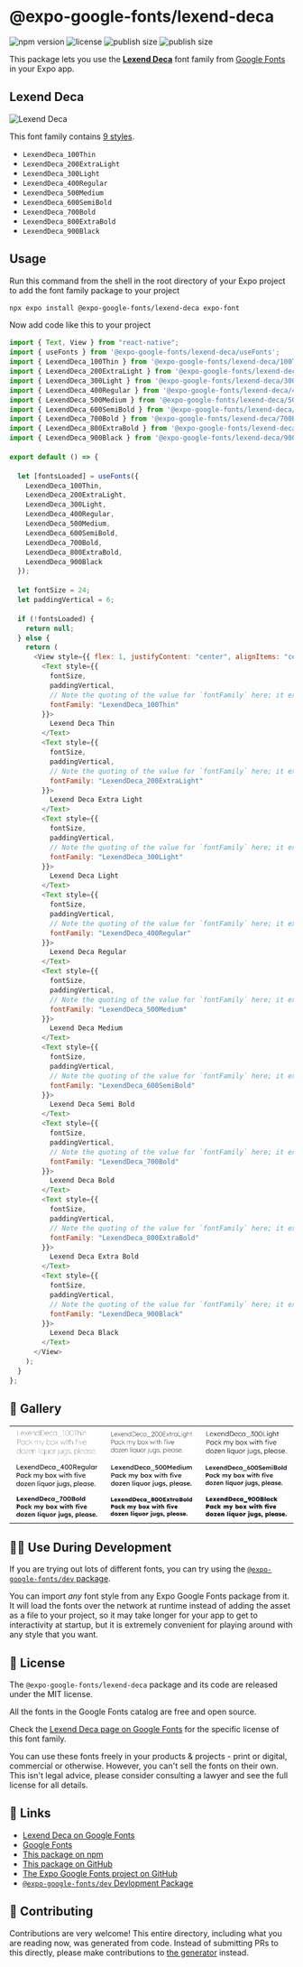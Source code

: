 # @expo-google-fonts/lexend-deca

![npm version](https://flat.badgen.net/npm/v/@expo-google-fonts/lexend-deca)
![license](https://flat.badgen.net/github/license/expo/google-fonts)
![publish size](https://flat.badgen.net/packagephobia/install/@expo-google-fonts/lexend-deca)
![publish size](https://flat.badgen.net/packagephobia/publish/@expo-google-fonts/lexend-deca)

This package lets you use the [**Lexend Deca**](https://fonts.google.com/specimen/Lexend+Deca) font family from [Google Fonts](https://fonts.google.com/) in your Expo app.

## Lexend Deca

![Lexend Deca](./font-family.png)

This font family contains [9 styles](#-gallery).

- `LexendDeca_100Thin`
- `LexendDeca_200ExtraLight`
- `LexendDeca_300Light`
- `LexendDeca_400Regular`
- `LexendDeca_500Medium`
- `LexendDeca_600SemiBold`
- `LexendDeca_700Bold`
- `LexendDeca_800ExtraBold`
- `LexendDeca_900Black`

## Usage

Run this command from the shell in the root directory of your Expo project to add the font family package to your project

```sh
npx expo install @expo-google-fonts/lexend-deca expo-font
```

Now add code like this to your project

```js
import { Text, View } from "react-native";
import { useFonts } from '@expo-google-fonts/lexend-deca/useFonts';
import { LexendDeca_100Thin } from '@expo-google-fonts/lexend-deca/100Thin';
import { LexendDeca_200ExtraLight } from '@expo-google-fonts/lexend-deca/200ExtraLight';
import { LexendDeca_300Light } from '@expo-google-fonts/lexend-deca/300Light';
import { LexendDeca_400Regular } from '@expo-google-fonts/lexend-deca/400Regular';
import { LexendDeca_500Medium } from '@expo-google-fonts/lexend-deca/500Medium';
import { LexendDeca_600SemiBold } from '@expo-google-fonts/lexend-deca/600SemiBold';
import { LexendDeca_700Bold } from '@expo-google-fonts/lexend-deca/700Bold';
import { LexendDeca_800ExtraBold } from '@expo-google-fonts/lexend-deca/800ExtraBold';
import { LexendDeca_900Black } from '@expo-google-fonts/lexend-deca/900Black';

export default () => {

  let [fontsLoaded] = useFonts({
    LexendDeca_100Thin, 
    LexendDeca_200ExtraLight, 
    LexendDeca_300Light, 
    LexendDeca_400Regular, 
    LexendDeca_500Medium, 
    LexendDeca_600SemiBold, 
    LexendDeca_700Bold, 
    LexendDeca_800ExtraBold, 
    LexendDeca_900Black
  });

  let fontSize = 24;
  let paddingVertical = 6;

  if (!fontsLoaded) {
    return null;
  } else {
    return (
      <View style={{ flex: 1, justifyContent: "center", alignItems: "center" }}>
        <Text style={{
          fontSize,
          paddingVertical,
          // Note the quoting of the value for `fontFamily` here; it expects a string!
          fontFamily: "LexendDeca_100Thin"
        }}>
          Lexend Deca Thin
        </Text>
        <Text style={{
          fontSize,
          paddingVertical,
          // Note the quoting of the value for `fontFamily` here; it expects a string!
          fontFamily: "LexendDeca_200ExtraLight"
        }}>
          Lexend Deca Extra Light
        </Text>
        <Text style={{
          fontSize,
          paddingVertical,
          // Note the quoting of the value for `fontFamily` here; it expects a string!
          fontFamily: "LexendDeca_300Light"
        }}>
          Lexend Deca Light
        </Text>
        <Text style={{
          fontSize,
          paddingVertical,
          // Note the quoting of the value for `fontFamily` here; it expects a string!
          fontFamily: "LexendDeca_400Regular"
        }}>
          Lexend Deca Regular
        </Text>
        <Text style={{
          fontSize,
          paddingVertical,
          // Note the quoting of the value for `fontFamily` here; it expects a string!
          fontFamily: "LexendDeca_500Medium"
        }}>
          Lexend Deca Medium
        </Text>
        <Text style={{
          fontSize,
          paddingVertical,
          // Note the quoting of the value for `fontFamily` here; it expects a string!
          fontFamily: "LexendDeca_600SemiBold"
        }}>
          Lexend Deca Semi Bold
        </Text>
        <Text style={{
          fontSize,
          paddingVertical,
          // Note the quoting of the value for `fontFamily` here; it expects a string!
          fontFamily: "LexendDeca_700Bold"
        }}>
          Lexend Deca Bold
        </Text>
        <Text style={{
          fontSize,
          paddingVertical,
          // Note the quoting of the value for `fontFamily` here; it expects a string!
          fontFamily: "LexendDeca_800ExtraBold"
        }}>
          Lexend Deca Extra Bold
        </Text>
        <Text style={{
          fontSize,
          paddingVertical,
          // Note the quoting of the value for `fontFamily` here; it expects a string!
          fontFamily: "LexendDeca_900Black"
        }}>
          Lexend Deca Black
        </Text>
      </View>
    );
  }
};
```

## 🔡 Gallery


||||
|-|-|-|
|![LexendDeca_100Thin](./100Thin/LexendDeca_100Thin.ttf.png)|![LexendDeca_200ExtraLight](./200ExtraLight/LexendDeca_200ExtraLight.ttf.png)|![LexendDeca_300Light](./300Light/LexendDeca_300Light.ttf.png)||
|![LexendDeca_400Regular](./400Regular/LexendDeca_400Regular.ttf.png)|![LexendDeca_500Medium](./500Medium/LexendDeca_500Medium.ttf.png)|![LexendDeca_600SemiBold](./600SemiBold/LexendDeca_600SemiBold.ttf.png)||
|![LexendDeca_700Bold](./700Bold/LexendDeca_700Bold.ttf.png)|![LexendDeca_800ExtraBold](./800ExtraBold/LexendDeca_800ExtraBold.ttf.png)|![LexendDeca_900Black](./900Black/LexendDeca_900Black.ttf.png)||


## 👩‍💻 Use During Development

If you are trying out lots of different fonts, you can try using the [`@expo-google-fonts/dev` package](https://github.com/expo/google-fonts/tree/master/font-packages/dev#readme).

You can import _any_ font style from any Expo Google Fonts package from it. It will load the fonts over the network at runtime instead of adding the asset as a file to your project, so it may take longer for your app to get to interactivity at startup, but it is extremely convenient for playing around with any style that you want.


## 📖 License

The `@expo-google-fonts/lexend-deca` package and its code are released under the MIT license.

All the fonts in the Google Fonts catalog are free and open source.

Check the [Lexend Deca page on Google Fonts](https://fonts.google.com/specimen/Lexend+Deca) for the specific license of this font family.

You can use these fonts freely in your products & projects - print or digital, commercial or otherwise. However, you can't sell the fonts on their own. This isn't legal advice, please consider consulting a lawyer and see the full license for all details.

## 🔗 Links

- [Lexend Deca on Google Fonts](https://fonts.google.com/specimen/Lexend+Deca)
- [Google Fonts](https://fonts.google.com/)
- [This package on npm](https://www.npmjs.com/package/@expo-google-fonts/lexend-deca)
- [This package on GitHub](https://github.com/expo/google-fonts/tree/master/font-packages/lexend-deca)
- [The Expo Google Fonts project on GitHub](https://github.com/expo/google-fonts)
- [`@expo-google-fonts/dev` Devlopment Package](https://github.com/expo/google-fonts/tree/master/font-packages/dev)

## 🤝 Contributing

Contributions are very welcome! This entire directory, including what you are reading now, was generated from code. Instead of submitting PRs to this directly, please make contributions to [the generator](https://github.com/expo/google-fonts/tree/master/packages/generator) instead.
